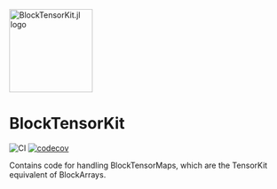 <picture>
    <source media="(prefers-color-scheme: dark)" srcset="https://github.com/lkdvos/BlockTensorKit.jl/blob/main/docs/src/assets/logo.svg">
    <img alt="BlockTensorKit.jl logo" src="https://github.com/lkdvos/BlockTensorKit.jl/blob/main/docs/src/assets/logo.svg" width="150">
</picture>

# BlockTensorKit

![CI][ci-url] [![codecov][codecov-img]][codecov-url]

[codecov-img]: https://codecov.io/gh/lkdvos/BlockTensorKit.jl/graph/badge.svg?token=C1QPCRT1NT
[codecov-url]: https://codecov.io/gh/lkdvos/BlockTensorKit.jl

[ci-url]: https://github.com/QuantumKitHub/PEPSKit.jl/workflows/CI/badge.svg

Contains code for handling BlockTensorMaps, which are the TensorKit equivalent of
BlockArrays.
